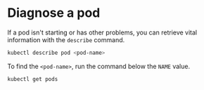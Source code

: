 [
  id: kubernetes-diagnose-pod
  tags:
    - debugging
  locations:
]: #

# Diagnose a pod

If a pod isn't starting or has other problems, you can retrieve vital information with the ``describe`` command.

````bash
kubectl describe pod <pod-name>
````

To find the ``<pod-name>``, run the command below the ``NAME`` value.

````bash
kubectl get pods
````
